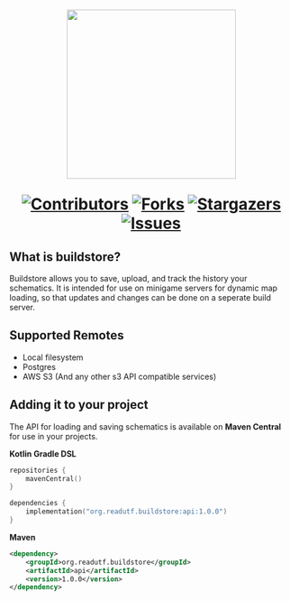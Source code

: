 <h1 align="center">
<img width="300px" src="https://p84.cooltext.com/Rendered/Cool%20Text%20-%20buildstore%20477568402573791.png" />

[![Contributors][contributors-shield]][contributors-url]
[![Forks][forks-shield]][forks-url]
[![Stargazers][stars-shield]][stars-url]
[![Issues][issues-shield]][issues-url]
</h1>


## What is buildstore?
Buildstore allows you to save, upload, and track the history your schematics. It is intended for use on minigame servers for dynamic map loading, so that updates
and changes can be done on a seperate build server.

## Supported Remotes
 * Local filesystem
 * Postgres
 * AWS S3 (And any other s3 API compatible services)

## Adding it to your project
The API for loading and saving schematics is available on **Maven Central** for use in your projects.

**Kotlin Gradle DSL**
```kotlin
repositories {
    mavenCentral()
}

dependencies {
    implementation("org.readutf.buildstore:api:1.0.0")
}
```

**Maven**
```xml
<dependency>
    <groupId>org.readutf.buildstore</groupId>
    <artifactId>api</artifactId>
    <version>1.0.0</version>
</dependency>
```

[contributors-shield]: https://img.shields.io/github/contributors/utfunderscore/buildstore.svg
[contributors-url]: https://github.com/utfunderscore/buildstore/graphs/contributors
[forks-shield]: https://img.shields.io/github/forks/utfunderscore/buildstore.svg
[forks-url]: https://github.com/utfunderscore/buildstore/network/members
[stars-shield]: https://img.shields.io/github/stars/utfunderscore/buildstore.svg
[stars-url]: https://github.com/utfunderscore/buildstore/stargazers
[issues-shield]: https://img.shields.io/github/issues/utfunderscore/buildstore.svg
[issues-url]: https://github.com/utfunderscore/buildstore/issues